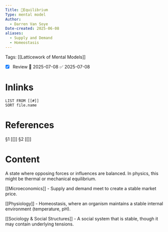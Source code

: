 ```yaml
---
Title: 🧩Equilibrium
Type: mental model
Author:
  - Darren Van Soye
Date-created: 2025-06-08
aliases:
  - Supply and Demand
  - Homeostasis
---
```

Tags: [[Latticework of Mental Models]]

- [x] Review 📅 2025-07-08 ✅ 2025-07-08

# Inlinks 
```dataview
LIST FROM [[#]]
SORT file.name
```

# References 
§1 [[]]
§2 [[]]

# Content

A state where opposing forces or influences are balanced. In physics, this might be thermal or mechanical equilibrium.

[[Microeconomics]] - Supply and demand meet to create a stable market price.

[[Physiology]] - Homeostasis, where an organism maintains a stable internal environment (temperature, pH).

[[Sociology & Social Structures]] - A social system that is stable, though it may contain underlying tensions.
